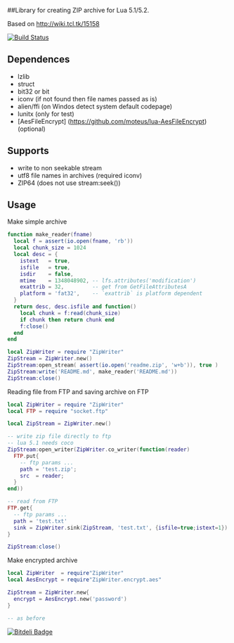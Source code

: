 ##Library for creating ZIP archive for Lua 5.1/5.2.

Based on http://wiki.tcl.tk/15158

[![Build Status](https://travis-ci.org/moteus/ZipWriter.png)](https://travis-ci.org/moteus/ZipWriter)

## Dependences ##

- lzlib
- struct
- bit32 or bit
- iconv (if not found then file names passed as is)
- alien/ffi (on Windos detect system default codepage)
- lunitx (only for test)
- [AesFileEncrypt] (https://github.com/moteus/lua-AesFileEncrypt) (optional)

## Supports ##
- write to non seekable stream
- utf8 file names in archives (required iconv)
- ZIP64 (does not use stream:seek())
 
## Usage ##

Make simple archive

```lua
function make_reader(fname)
  local f = assert(io.open(fname, 'rb'))
  local chunk_size = 1024
  local desc = {
    istext   = true,
    isfile   = true,
    isdir    = false,
    mtime    = 1348048902, -- lfs.attributes('modification') 
    exattrib = 32,         -- get from GetFileAttributesA
    platform = 'fat32',    -- `exattrib` is platform dependent
  }
  return desc, desc.isfile and function()
    local chunk = f:read(chunk_size)
    if chunk then return chunk end
    f:close()
  end
end

local ZipWriter = require "ZipWriter"
ZipStream = ZipWriter.new()
ZipStream:open_stream( assert(io.open('readme.zip', 'w+b')), true )
ZipStream:write('README.md', make_reader('README.md'))
ZipStream:close()
```

Reading file from FTP and saving archive on FTP
```lua
local ZipWriter = require "ZipWriter"
local FTP = require "socket.ftp"

local ZipStream = ZipWriter.new()

-- write zip file directly to ftp
-- lua 5.1 needs coco
ZipStream:open_writer(ZipWriter.co_writer(function(reader)
  FTP.put{
    -- ftp params ...
    path = 'test.zip';
    src  = reader;
  }
end))

-- read from FTP
FTP.get{
  -- ftp params ...
  path = 'test.txt'
  sink = ZipWriter.sink(ZipStream, 'test.txt', {isfile=true;istext=1})
}

ZipStream:close()
```

Make encrypted archive
```lua
local ZipWriter  = require"ZipWriter"
local AesEncrypt = require"ZipWriter.encrypt.aes"

ZipStream = ZipWriter.new{
  encrypt = AesEncrypt.new('password')
}

-- as before

```



[![Bitdeli Badge](https://d2weczhvl823v0.cloudfront.net/moteus/zipwriter/trend.png)](https://bitdeli.com/free "Bitdeli Badge")


